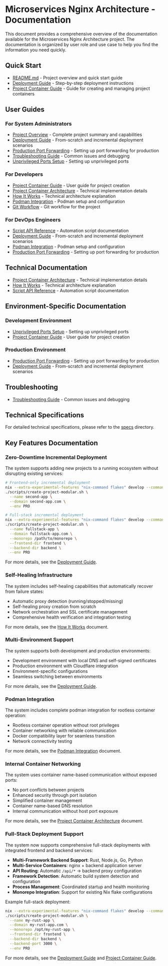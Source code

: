 # Microservices Nginx Architecture - Documentation

This document provides a comprehensive overview of the documentation available for the Microservices Nginx Architecture project. The documentation is organized by user role and use case to help you find the information you need quickly.

## Quick Start

- [README.md](../README.md) - Project overview and quick start guide
- [Deployment Guide](deployment-guide.md) - Step-by-step deployment instructions
- [Project Container Guide](project-container-guide.md) - Guide for creating and managing project containers

## User Guides

### For System Administrators

- [Project Overview](project-overview.md) - Complete project summary and capabilities
- [Deployment Guide](deployment-guide.md) - From-scratch and incremental deployment scenarios
- [Production Port Forwarding](production-port-forwarding.md) - Setting up port forwarding for production
- [Troubleshooting Guide](troubleshooting-guide.md) - Common issues and debugging
- [Unprivileged Ports Setup](unprivileged-ports-setup.md) - Setting up unprivileged ports

### For Developers

- [Project Container Guide](project-container-guide.md) - User guide for project creation
- [Project Container Architecture](project-container-architecture.md) - Technical implementation details
- [How It Works](how-it-works.md) - Technical architecture explanation
- [Podman Integration](podman-integration.md) - Podman setup and configuration
- [Git Workflow](git-workflow.md) - Git workflow for the project

### For DevOps Engineers

- [Script API Reference](script-api-reference.md) - Automation script documentation
- [Deployment Guide](deployment-guide.md) - From-scratch and incremental deployment scenarios
- [Podman Integration](podman-integration.md) - Podman setup and configuration
- [Production Port Forwarding](production-port-forwarding.md) - Setting up port forwarding for production

## Technical Documentation

- [Project Container Architecture](project-container-architecture.md) - Technical implementation details
- [How It Works](how-it-works.md) - Technical architecture explanation
- [Script API Reference](script-api-reference.md) - Automation script documentation

## Environment-Specific Documentation

### Development Environment

- [Unprivileged Ports Setup](unprivileged-ports-setup.md) - Setting up unprivileged ports
- [Project Container Guide](project-container-guide.md) - User guide for project creation

### Production Environment

- [Production Port Forwarding](production-port-forwarding.md) - Setting up port forwarding for production
- [Deployment Guide](deployment-guide.md) - From-scratch and incremental deployment scenarios

## Troubleshooting

- [Troubleshooting Guide](troubleshooting-guide.md) - Common issues and debugging

## Technical Specifications

For detailed technical specifications, please refer to the [specs](../specs/SPECS.md) directory.

## Key Features Documentation

### Zero-Downtime Incremental Deployment

The system supports adding new projects to a running ecosystem without disrupting existing services:

```bash
# Frontend-only incremental deployment
nix --extra-experimental-features "nix-command flakes" develop --command \
./scripts/create-project-modular.sh \
  --name second-app \
  --domain second-app.com \
  --env PRO

# Full-stack incremental deployment
nix --extra-experimental-features "nix-command flakes" develop --command \
./scripts/create-project-modular.sh \
  --name fullstack-app \
  --domain fullstack-app.com \
  --monorepo /path/to/monorepo \
  --frontend-dir frontend \
  --backend-dir backend \
  --env PRO
```

For more details, see the [Deployment Guide](deployment-guide.md).

### Self-Healing Infrastructure

The system includes self-healing capabilities that automatically recover from failure states:

- Automatic proxy detection (running/stopped/missing)
- Self-healing proxy creation from scratch
- Network orchestration and SSL certificate management
- Comprehensive health verification and integration testing

For more details, see the [How It Works](how-it-works.md) document.

### Multi-Environment Support

The system supports both development and production environments:

- Development environment with local DNS and self-signed certificates
- Production environment with Cloudflare integration
- Environment-specific configurations
- Seamless switching between environments

For more details, see the [Deployment Guide](deployment-guide.md).

### Podman Integration

The system includes complete podman integration for rootless container operation:

- Rootless container operation without root privileges
- Container networking with reliable communication
- Docker compatibility layer for seamless transition
- Network connectivity testing

For more details, see the [Podman Integration](podman-integration.md) document.

### Internal Container Networking

The system uses container name-based communication without exposed ports:

- No port conflicts between projects
- Enhanced security through port isolation
- Simplified container management
- Container name-based DNS resolution
- Internal communication without host port exposure

For more details, see the [Project Container Architecture](project-container-architecture.md) document.

### Full-Stack Deployment Support

The system now supports comprehensive full-stack deployments with integrated frontend and backend services:

- **Multi-Framework Backend Support**: Rust, Node.js, Go, Python
- **Multi-Service Containers**: nginx + backend application server
- **API Routing**: Automatic `/api/*` → backend proxy configuration
- **Framework Detection**: Automatic build system detection and configuration
- **Process Management**: Coordinated startup and health monitoring
- **Monorepo Integration**: Support for existing Nix flake configurations

Example full-stack deployment:
```bash
nix --extra-experimental-features "nix-command flakes" develop --command \
./scripts/create-project-modular.sh \
  --name my-rust-app \
  --domain my-rust-app.com \
  --monorepo /opt/my-rust-app \
  --frontend-dir frontend \
  --backend-dir backend \
  --backend-port 3000 \
  --env PRO
```

For more details, see the [Deployment Guide](deployment-guide.md) and [Project Container Guide](project-container-guide.md). 